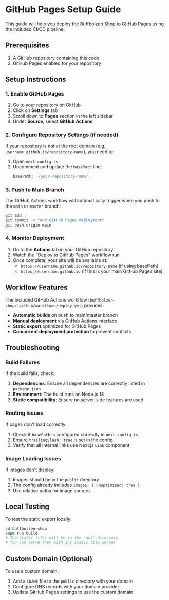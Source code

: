 # GitHub Pages Setup Guide

This guide will help you deploy the Buffbolzen Shop to GitHub Pages using the included CI/CD pipeline.

## Prerequisites

1. A GitHub repository containing this code
2. GitHub Pages enabled for your repository

## Setup Instructions

### 1. Enable GitHub Pages

1. Go to your repository on GitHub
2. Click on **Settings** tab
3. Scroll down to **Pages** section in the left sidebar
4. Under **Source**, select **GitHub Actions**

### 2. Configure Repository Settings (if needed)

If your repository is not at the root domain (e.g., `username.github.io/repository-name`), you need to:

1. Open `next.config.ts`
2. Uncomment and update the `basePath` line:
   ```typescript
   basePath: '/your-repository-name',
   ```

### 3. Push to Main Branch

The GitHub Actions workflow will automatically trigger when you push to the `main` or `master` branch:

```bash
git add .
git commit -m "Add GitHub Pages deployment"
git push origin main
```

### 4. Monitor Deployment

1. Go to the **Actions** tab in your GitHub repository
2. Watch the "Deploy to GitHub Pages" workflow run
3. Once complete, your site will be available at:
   - `https://username.github.io/repository-name` (if using basePath)
   - `https://username.github.io` (if this is your main GitHub Pages site)

## Workflow Features

The included GitHub Actions workflow (`buffbolzen-shop/.github/workflows/deploy.yml`) provides:

- **Automatic builds** on push to main/master branch
- **Manual deployment** via GitHub Actions interface
- **Static export** optimized for GitHub Pages
- **Concurrent deployment protection** to prevent conflicts

## Troubleshooting

### Build Failures

If the build fails, check:

1. **Dependencies**: Ensure all dependencies are correctly listed in `package.json`
2. **Environment**: The build runs on Node.js 18
3. **Static compatibility**: Ensure no server-side features are used

### Routing Issues

If pages don't load correctly:

1. Check if `basePath` is configured correctly in `next.config.ts`
2. Ensure `trailingSlash: true` is set in the config
3. Verify that all internal links use Next.js `Link` component

### Image Loading Issues

If images don't display:

1. Images should be in the `public` directory
2. The config already includes `images: { unoptimized: true }`
3. Use relative paths for image sources

## Local Testing

To test the static export locally:

```bash
cd buffbolzen-shop
pnpm run build
# The static files will be in the 'out' directory
# You can serve them with any static file server
```

## Custom Domain (Optional)

To use a custom domain:

1. Add a `CNAME` file to the `public` directory with your domain
2. Configure DNS records with your domain provider
3. Update GitHub Pages settings to use the custom domain
